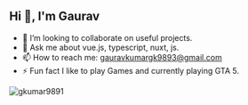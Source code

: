 ## Hi 👋, I'm Gaurav

- 👯 I’m looking to collaborate on useful projects.
- 💬 Ask me about vue.js, typescript, nuxt, js.
- 📫 How to reach me: <a style="text-decoration: underline" href="mailto:gauravkumargk9893@gmail.com">gauravkumargk9893@gmail.com</a>
- ⚡ Fun fact I like to play Games and currently playing GTA 5.

![gkumar9891](https://github-readme-stats.vercel.app/api?username=gkumar9891&show_icons=true&locale=en)


<!--
**gkumar9891/gkumar9891** is a ✨ _special_ ✨ repository because its `README.md` (this file) appears on your GitHub profile.

Here are some ideas to get you started:

- 🔭 I’m currently working on ...
- 🌱 I’m currently learning ...
- 👯 I’m looking to collaborate on ...
- 🤔 I’m looking for help with ...
- 💬 Ask me about ...
- 📫 How to reach me: <a href="mailto:gauravkumargk9893@gmail.com">gauravkumargk9893@gmail.com</a>
- 😄 Pronouns: ...
- ⚡ Fun fact: ...
-->
